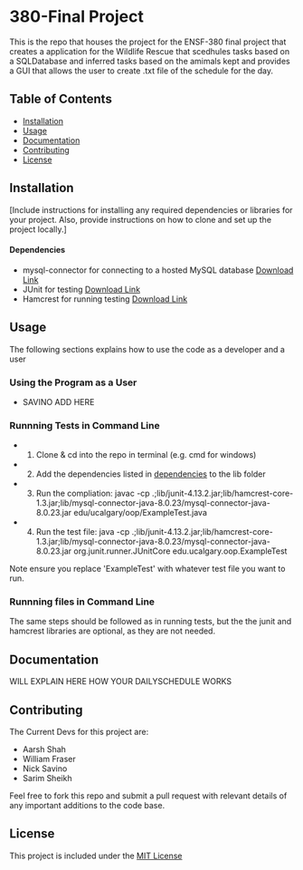 # 380-Final Project

This is the repo that houses the project for the ENSF-380 final project that creates a application for the
Wildlife Rescue that scedhules tasks based on a SQLDatabase and inferred tasks based on the amimals kept
and provides a GUI that allows the user to create .txt file of the schedule for the day.

## Table of Contents

- [Installation](#installation)
- [Usage](#Usage)
- [Documentation](#Documentation)
- [Contributing](#Contributing)
- [License](#License)

## Installation

[Include instructions for installing any required dependencies or libraries for your project. Also, provide instructions on how to clone and set up the project locally.]

#### Dependencies

- mysql-connector for connecting to a hosted MySQL database [Download Link](http://www.java2s.com/Code/Jar/m/Downloadmysqlconnectorjar.htm)
- JUnit for testing [Download Link](https://sourceforge.net/projects/junit/files/junit/4.10/)
- Hamcrest for running testing [Download Link](https://mvnrepository.com/artifact/org.hamcrest/hamcrest-core/1.3)

## Usage

The following sections explains how to use the code as a developer and a user

### Using the Program as a User

- SAVINO ADD HERE

### Runnning Tests in Command Line

- 1. Clone & cd into the repo in terminal (e.g. cmd for windows)
- 2. Add the dependencies listed in [dependencies](#Dependencies) to the lib folder
- 3. Run the compliation: javac -cp .;lib/junit-4.13.2.jar;lib/hamcrest-core-1.3.jar;lib/mysql-connector-java-8.0.23/mysql-connector-java-8.0.23.jar edu/ucalgary/oop/ExampleTest.java
- 4. Run the test file: java -cp .;lib/junit-4.13.2.jar;lib/hamcrest-core-1.3.jar;lib/mysql-connector-java-8.0.23/mysql-connector-java-8.0.23.jar org.junit.runner.JUnitCore edu.ucalgary.oop.ExampleTest

Note ensure you replace 'ExampleTest' with whatever test file you want to run.

### Runnning files in Command Line

The same steps should be followed as in running tests, but the the junit and hamcrest libraries are optional, as they are not needed.

## Documentation

WILL EXPLAIN HERE HOW YOUR DAILYSCHEDULE WORKS

## Contributing

The Current Devs for this project are:

- Aarsh Shah
- William Fraser
- Nick Savino
- Sarim Sheikh

Feel free to fork this repo and submit a pull request with relevant details of any important additions to the code base.

## License

This project is included under the [MIT License](LICENSE)
